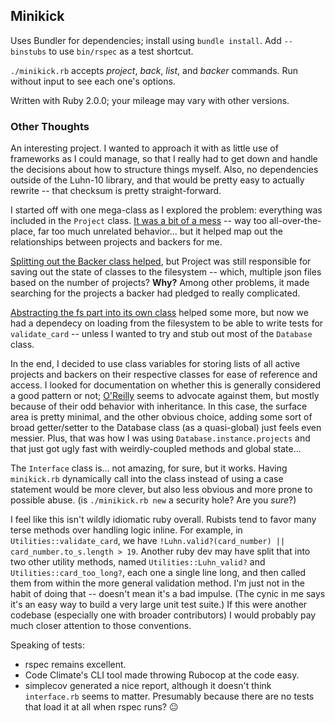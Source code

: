 Minikick
--------

Uses Bundler for dependencies; install using `bundle install`. Add `--binstubs`
to use `bin/rspec` as a test shortcut.

`./minikick.rb` accepts *project*, *back*, *list*, and *backer* commands. Run
without input to see each one's options.

Written with Ruby 2.0.0; your mileage may vary with other versions.

### Other Thoughts ###

An interesting project. I wanted to approach it with as little use of frameworks
as I could manage, so that I really had to get down and handle the decisions
about how to structure things myself. Also, no dependencies outside of the 
Luhn-10 library, and that would be pretty easy to actually rewrite -- that 
checksum is pretty straight-forward.

I started off with one mega-class as I explored the problem: everything was 
included in the `Project` class. [It was a bit of a mess](https://github.com/deltamualpha/minikick/commit/42e0c0b13b125a19791b377cef04e8d54cb3c759) 
-- way too all-over-the-place, far too much unrelated behavior... but it
helped map out the relationships between projects and backers for me.

[Splitting out the Backer class helped](https://github.com/deltamualpha/minikick/commit/d5f3d24630aafb9c8bf2ca1d8d2ecd648e7c2bd9), but Project was still responsible for 
saving out the state of classes to the filesystem -- which, multiple json files
based on the number of projects? **Why?** Among other problems, it made 
searching for the projects a backer had pledged to really complicated.

[Abstracting the fs part into its own class](https://github.com/deltamualpha/minikick/commit/ba366825a2b4924ac7e55fe1473827582daefdd1) helped some more, but now we had a 
dependecy on loading from the filesystem to be able to write tests for 
`validate_card` -- unless I wanted to try and stub out most of the `Database`
class.

In the end, I decided to use class variables for storing lists of all active
projects and backers on their respective classes for ease of reference and 
access. I looked for documentation on whether this is generally considered a 
good pattern or not; [O'Reilly](http://archive.oreilly.com/pub/a/ruby/excerpts/ruby-best-practices/worst-practices.html) seems to advocate against them, but mostly because of their odd behavior 
with inheritance. In this case, the surface area is pretty minimal, and the 
other obvious choice, adding some sort of broad getter/setter to the Database 
class (as a quasi-global) just feels even messier. Plus, that was how I was 
using `Database.instance.projects` and that just got ugly fast with 
weirdly-coupled methods and global state...

The `Interface` class is... not amazing, for sure, but it works. Having 
`minikick.rb` dynamically call into the class instead of using a case statement
would be more clever, but also less obvious and more prone to possible abuse.
(is `./minikick.rb new` a security hole? Are you *sure*?)

I feel like this isn't wildly idiomatic ruby overall. Rubists tend to favor
many terse methods over handling logic inline. For example, in 
`Utilities::validate_card`, we have `!Luhn.valid?(card_number) || card_number.to_s.length > 19`.
Another ruby dev may have split that into two other utility methods, named
`Utilities::Luhn_valid?` and `Utilities::card_too_long?`, each one a single
line long, and then called them from within the more general validation method.
I'm just not in the habit of doing that -- doesn't mean it's a bad impulse.
(The cynic in me says it's an easy way to build a very large unit test suite.)
If this were another codebase (especially one with broader contributors) I
would probably pay much closer attention to those conventions.

Speaking of tests:

* rspec remains excellent.
* Code Climate's CLI tool made throwing Rubocop at the code easy.
* simplecov generated a nice report, although it doesn't think `interface.rb` 
  seems to matter. Presumably because there are no tests that load it at all
  when rspec runs? 😐
